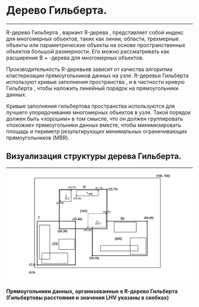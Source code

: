 # Дерево Гильберта.

---

R-дерево Гильберта , вариант R-дерева , представляет собой индекс для многомерных объектов, таких как линии, области, трехмерные объекты или параметрические объекты на основе пространственных объектов большой размерности. Его можно рассматривать как расширение B + -дерева для многомерных объектов.

Производительность R-деревьев зависит от качества алгоритма кластеризации прямоугольников данных на узле. R-деревья Гильберта используют кривые заполнения пространства , и в частности кривую Гильберта , чтобы наложить линейный порядок на прямоугольники данных.

Кривые заполнения гильбертова пространства используются для лучшего упорядочивания многомерных объектов в узле. Такой порядок должен быть «хорошим» в том смысле, что он должен группировать «похожие» прямоугольники данных вместе, чтобы минимизировать площадь и периметр результирующих минимальных ограничивающих прямоугольников (MBR).

## Визуализация структуры дерева Гильберта.

---

![visual](/img/visual.gif "Визуализация структуры дерева Гильберта.")

#### Прямоугольники данных, организованные в R-дерево Гильберта (Гильбертовы расстояния и значения LHV указаны в скобках)
